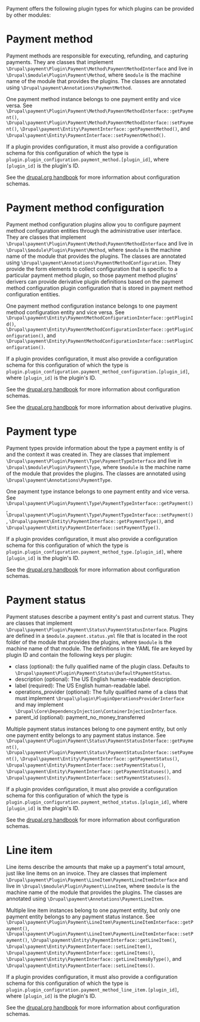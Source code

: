 Payment offers the following plugin types for which plugins can be provided by
other modules:

# Payment method
Payment methods are responsible for executing, refunding, and capturing
payments. They are classes that implement
`\Drupal\payment\Plugin\Payment\Method\PaymentMethodInterface` and live in
`\Drupal\$module\Plugin\Payment\Method`, where `$module` is the machine name of
the module that provides the plugins. The classes are annotated using
`\Drupal\payment\Annotations\PaymentMethod`.

One payment method instance belongs to one payment entity and vice versa. See
`\Drupal\payment\Plugin\Payment\Method\PaymentMethodInterface::getPayment()`,
`\Drupal\payment\Plugin\Payment\Method\PaymentMethodInterface::setPayment()`,
`\Drupal\payment\Entity\PaymentInterface::getPaymentMethod()`, and
`\Drupal\payment\Entity\PaymentInterface::setPaymentMethod()`.

If a plugin provides configuration, it must also provide a configuration schema
for this configuration of which the type is
`plugin.plugin_configuration.payment_method.[plugin_id]`, where `[plugin_id]` 
is the plugin's ID.

See the [drupal.org handbook](https://www.drupal.org/node/1905070) for more 
information about configuration schemas.

# Payment method configuration
Payment method configuration plugins allow you to configure payment method
configuration entities through the administrative user interface. They are
classes that implement
`\Drupal\payment\Plugin\Payment\Method\PaymentMethodInterface` and live in
`\Drupal\$module\Plugin\Payment\Method`, where `$module` is the machine name of 
the module that provides the plugins. The classes are annotated using
`\Drupal\payment\Annotations\PaymentMethodConfiguration`. They provide the form
elements to collect configuration that is specific to a particular payment
method plugin, so those payment method plugins' derivers can provide derivative
plugin definitions based on the payment method configuration plugin
configuration that is stored in payment method configuration entities.

One payment method configuration instance belongs to one payment method
configuration entity and vice versa. See
`\Drupal\payment\Entity\PaymentMethodConfigurationInterface::getPluginId()`,
`\Drupal\payment\Entity\PaymentMethodConfigurationInterface::getPluginConfiguration()`,
and
`\Drupal\payment\Entity\PaymentMethodConfigurationInterface::setPluginConfiguration()`.

If a plugin provides configuration, it must also provide a configuration schema
for this configuration of which the type is
`plugin.plugin_configuration.payment_method_configuration.[plugin_id]`, where
`[plugin_id]` is the plugin's ID.

See the [drupal.org handbook](https://www.drupal.org/node/1905070) for more 
information about configuration schemas.

See the [drupal.org handbook](https://www.drupal.org/node/1653226) for more 
information about derivative plugins.

# Payment type
Payment types provide information about the type a payment entity is of and the
context it was created in. They are classes that implement
`\Drupal\payment\Plugin\Payment\Type\PaymentTypeInterface` and live in
`\Drupal\$module\Plugin\Payment\Type`, where `$module` is the machine name of 
the module that provides the plugins. The classes are annotated using
`\Drupal\payment\Annotations\PaymentType`.

One payment type instance belongs to one payment entity and vice versa. See
`\Drupal\payment\Plugin\Payment\Type\PaymentTypeInterface::getPayment()`,
`\Drupal\payment\Plugin\Payment\Type\PaymentTypeInterface::setPayment()`,
`\Drupal\payment\Entity\PaymentInterface::getPaymentType()`, and
`\Drupal\payment\Entity\PaymentInterface::setPaymentType()`.

If a plugin provides configuration, it must also provide a configuration schema
for this configuration of which the type is
`plugin.plugin_configuration.payment_method_type.[plugin_id]`, where 
`[plugin_id]` is the plugin's ID.

See the [drupal.org handbook](https://www.drupal.org/node/1905070) for more 
information about configuration schemas.

# Payment status
Payment statuses describe a payment entity's past and current status. They are
classes that implement
`\Drupal\payment\Plugin\Payment\Status\PaymentStatusInterface`. Plugins are
defined in a `$module.payment.status.yml` file that is located in the root
folder of the module that provides the plugins, where `$module` is the machine 
name of that module. The definitions in the YAML file are keyed by plugin ID 
and contain the following keys per plugin:
- class (optional): the fully qualified name of the plugin class. Defaults to
  `\Drupal\payment\Plugin\Payment\Status\DefaultPaymentStatus`.
- description (optional): The US English human-readable description.
- label (required): The US English human-readable label.
- operations_provider (optional): The fully qualified name of a class that must
  implement `\Drupal\plugin\PluginOperationsProviderInterface` and may implement 
  `\Drupal\Core\DependencyInjection\ContainerInjectionInterface`.
- parent_id (optional): payment_no_money_transferred

Multiple payment status instances belong to one payment entity, but only one
payment entity belongs to any payment status instance. See
`\Drupal\payment\Plugin\Payment\Status\PaymentStatusInterface::getPayment()`,
`\Drupal\payment\Plugin\Payment\Status\PaymentStatusInterface::setPayment()`,
`\Drupal\payment\Entity\PaymentInterface::getPaymentStatus()`,
`\Drupal\payment\Entity\PaymentInterface::setPaymentStatus()`,
`\Drupal\payment\Entity\PaymentInterface::getPaymentStatuses()`, and
`\Drupal\payment\Entity\PaymentInterface::setPaymentStatuses()`.

If a plugin provides configuration, it must also provide a configuration schema
for this configuration of which the type is
`plugin.plugin_configuration.payment_method_status.[plugin_id]`, where
`[plugin_id]` is the plugin's ID.

See the [drupal.org handbook](https://www.drupal.org/node/1905070) for more 
information about configuration schemas.

# Line item
Line items describe the amounts that make up a payment's total amount, just 
like line items on an invoice. They are classes that implement
`\Drupal\payment\Plugin\Payment\LineItem\PaymentLineItemInterface` and live in
`\Drupal\$module\Plugin\Payment\LineItem`, where `$module` is the machine name 
of the module that provides the plugins. The classes are annotated using
`\Drupal\payment\Annotations\PaymentLineItem`.

Multiple line item instances belong to one payment entity, but only one payment
entity belongs to any payment status instance. See
`\Drupal\payment\Plugin\Payment\LineItem\PaymentLineItemInterface::getPayment()`,
`\Drupal\payment\Plugin\Payment\LineItem\PaymentLineItemInterface::setPayment()`,
`\Drupal\payment\Entity\PaymentInterface::getLineItem()`,
`\Drupal\payment\Entity\PaymentInterface::setLineItem()`,
`\Drupal\payment\Entity\PaymentInterface::getLineItems()`,
`\Drupal\payment\Entity\PaymentInterface::getLineItemsByType()`, and
`\Drupal\payment\Entity\PaymentInterface::setLineItems()`.

If a plugin provides configuration, it must also provide a configuration schema
for this configuration of which the type is
`plugin.plugin_configuration.payment_method_line_item.[plugin_id]`, where
`[plugin_id]` is the plugin's ID.

See the [drupal.org handbook](https://www.drupal.org/node/1905070) for more 
information about configuration schemas.
